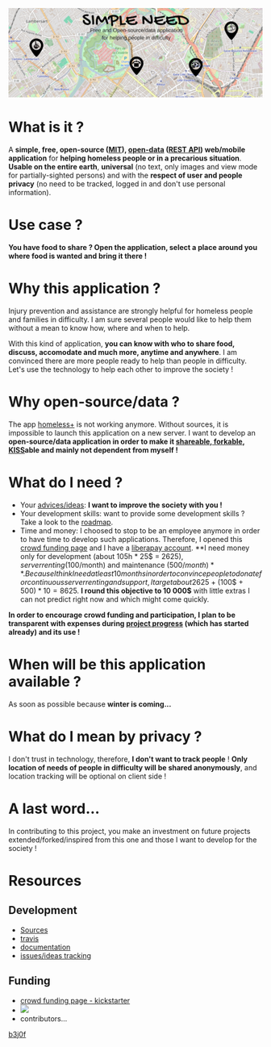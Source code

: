 [![](https://github.com/b3j0f/simpleneed/raw/master/static/images/banner.png)](https://b3j0f.github.io/simpleneed/)

# What is it ?
A **simple, free, open-source ([MIT](https://en.wikipedia.org/wiki/MIT_License)), [open-data](https://en.wikipedia.org/wiki/Open_data) ([REST API](https://en.wikipedia.org/wiki/Representational_state_transfer)) web/mobile application** for **helping homeless people or in a precarious situation**. **Usable on the entire earth**, **universal** (no text, only images and view mode for partially-sighted persons) and with the **respect of user and people privacy** (no need to be tracked, logged in and don't use personal information).

# Use case ?
**You have food to share ? Open the application, select a place around you where food is wanted and bring it there !**

# Why this application ?
Injury prevention and assistance are strongly helpful for homeless people and families in difficulty. I am sure several people would like to help them without a mean to know how, where and when to help.

With this kind of application, **you can know with who to share food, discuss, accomodate and much more, anytime and anywhere**. I am convinced there are more people ready to help than people in difficulty. Let's use the technology to help each other to improve the society !

# Why open-source/data ?
The app [homeless+](http://homeless.com) is not working anymore. Without sources, it is impossible to launch this application on a new server. I want to develop an **open-source/data application in order to make it [shareable, forkable](https://github.com/b3j0f/simpleneed/), [KISS](https://en.wikipedia.org/wiki/KISS_principle)able and mainly not dependent from myself !**

# What do I need ?
- Your [advices/ideas](https://github.com/b3j0f/simpleneed/issues): **I want to improve the society with you !**
- Your development skills: want to provide some development skills ? Take a look to the [roadmap](https://github.com/b3j0f/simpleneed/projects/1).
- Time and money: I choosed to stop to be an employee anymore in order to have time to develop such applications. Therefore, I opened this [crowd funding page](https://www.kickstarter.com/projects/b3j0f/1289896395?token=261a8b18) and I have a [liberapay account](https://liberapay.com/b3j0f/donate). **I need money only for development (about 105h * 25$ = 2625$), server renting (100$/month) and maintenance (500$/month)**. Because I think I need at least 10 months in order to convince people to donate for continuous server renting and support, I target about 2625$ + (100$ + 500$) * 10 = 8625$. **I round this objective to 10 000$** with little extras I can not predict right now and which might come quickly.

**In order to encourage crowd funding and participation, I plan to be transparent with expenses during [project progress](https://b3j0f.github.io/simpleneed/) (which has started already) and its use !**

# When will be this application available ?
As soon as possible because **winter is coming...**

# What do I mean by privacy ?
I don't trust in technology, therefore, **I don't want to track people** ! **Only location of needs of people in difficulty will be shared anonymously**, and location tracking will be optional on client side !

# A last word...
In contributing to this project, you make an investment on future projects extended/forked/inspired from this one and those I want to develop for the society !

# Resources

## Development

- [Sources](https://github.com/b3j0f/simpleneed)
- [travis](https://travis.com/b3j0f/simpleneed)
- [documentation](https://readthedocs.com/b3j0f/simpleneed)
- [issues/ideas tracking](https://github.com/b3j0f/simpleneed/issues)

## Funding

- [crowd funding page - kickstarter](https://www.kickstarter.com/projects/b3j0f/1289896395?token=261a8b18)
- [![](https://liberapay.com/assets/widgets/donate.svg)](https://liberapay.com/b3j0f/donate)
- contributors...

[b3j0f](https://github.com/b3j0f)
